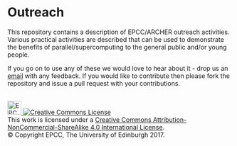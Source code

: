 # Outreach
This repository contains a description of EPCC/ARCHER outreach activities. Various practical activities
are described that can be used to demonstrate the benefits of parallel/supercomputing to the general
public and/or young people. 

If you go on to use any of these we would love to hear about it - drop us an
[email](mailto:m.antonioletti@epcc.ed.ac.uk) with any feedback. If you would like to contribute then please fork the 
repository and issue a pull request with your contributions.

<!-- Licensing and copyright stuff below -->
<br>
<a href="http://www.epcc.ed.ac.uk">
<img alt="EPCC logo" src="https://www.epcc.ed.ac.uk/sites/all/themes/epcc/images/epcc-logo.png" height="31"/>
</a>
<a rel="license" href="http://creativecommons.org/licenses/by-nc-sa/4.0/">
<img alt="Creative Commons License" style="border-width:0" 
     src="https://i.creativecommons.org/l/by-nc-sa/4.0/88x31.png" />
</a><br />
This work is licensed under a <a rel="license" href="http://creativecommons.org/licenses/by-nc-sa/4.0/">
Creative Commons Attribution-NonCommercial-ShareAlike 4.0 International License</a>.<br/>
&copy; Copyright EPCC, The University of Edinburgh 2017.
